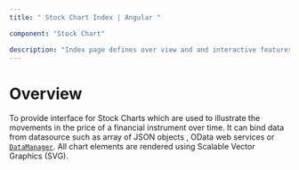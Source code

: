 ```yaml
---
title: " Stock Chart Index | Angular "

component: "Stock Chart"

description: "Index page defines over view and and interactive features of the Stock chart."
---
```


# Overview

To provide interface for Stock Charts which are used to illustrate the movements in the price of a financial instrument over time.
It can bind data from  datasource such as array of JSON objects , OData web services or
[`DataManager`](http://ej2.syncfusion.com/documentation/data/api-dataManager.html). All chart elements are
rendered using Scalable Vector Graphics (SVG).
